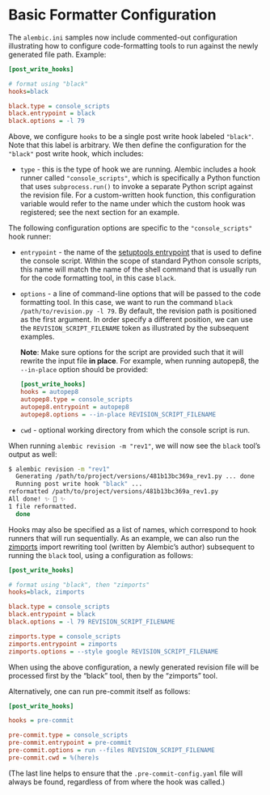 # Basic Formatter Configuration

[setuptools entrypoint]: https://setuptools.readthedocs.io/en/latest/pkg_resources.html#entry-points
[zimports]: https://pypi.org/project/zimports/

The `alembic.ini` samples now include commented-out configuration illustrating how to configure code-formatting tools to run against the newly generated file path. Example:

```ini
[post_write_hooks]

# format using "black"
hooks=black

black.type = console_scripts
black.entrypoint = black
black.options = -l 79
```

Above, we configure `hooks` to be a single post write hook labeled `"black"`. Note that this label is arbitrary. We then define the configuration for the `"black"` post write hook, which includes:

* `type` - this is the type of hook we are running. Alembic includes a hook runner called `"console_scripts"`, which is specifically a Python function that uses `subprocess.run()` to invoke a separate Python script against the revision file. For a custom-written hook function, this configuration variable would refer to the name under which the custom hook was registered; see the next section for an example.

The following configuration options are specific to the `"console_scripts"` hook runner:

* `entrypoint` - the name of the [setuptools entrypoint] that is used to define the console script. Within the scope of standard Python console scripts, this name will match the name of the shell command that is usually run for the code formatting tool, in this case `black`.

* `options` - a line of command-line options that will be passed to the code formatting tool. In this case, we want to run the command `black /path/to/revision.py -l 79`. By default, the revision path is positioned as the first argument. In order specify a different position, we can use the `REVISION_SCRIPT_FILENAME` token as illustrated by the subsequent examples.

    **Note**: Make sure options for the script are provided such that it will rewrite the input file **in place**. For example, when running autopep8, the `--in-place` option should be provided:

    ```ini
    [post_write_hooks]
    hooks = autopep8
    autopep8.type = console_scripts
    autopep8.entrypoint = autopep8
    autopep8.options = --in-place REVISION_SCRIPT_FILENAME
    ```

* `cwd` - optional working directory from which the console script is run.

When running `alembic revision -m "rev1"`, we will now see the `black` tool’s output as well:

```bash
$ alembic revision -m "rev1"
  Generating /path/to/project/versions/481b13bc369a_rev1.py ... done
  Running post write hook "black" ...
reformatted /path/to/project/versions/481b13bc369a_rev1.py
All done! ✨ 🍰 ✨
1 file reformatted.
  done
```

Hooks may also be specified as a list of names, which correspond to hook runners that will run sequentially. As an example, we can also run the [zimports] import rewriting tool (written by Alembic’s author) subsequent to running the `black` tool, using a configuration as follows:

```ini
[post_write_hooks]

# format using "black", then "zimports"
hooks=black, zimports

black.type = console_scripts
black.entrypoint = black
black.options = -l 79 REVISION_SCRIPT_FILENAME

zimports.type = console_scripts
zimports.entrypoint = zimports
zimports.options = --style google REVISION_SCRIPT_FILENAME
```

When using the above configuration, a newly generated revision file will be processed first by the “black” tool, then by the “zimports” tool.

Alternatively, one can run pre-commit itself as follows:

```ini
[post_write_hooks]

hooks = pre-commit

pre-commit.type = console_scripts
pre-commit.entrypoint = pre-commit
pre-commit.options = run --files REVISION_SCRIPT_FILENAME
pre-commit.cwd = %(here)s
```

(The last line helps to ensure that the `.pre-commit-config.yaml` file will always be found, regardless of from where the hook was called.)
